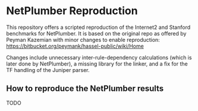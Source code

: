 # NetPlumber Reproduction

This repository offers a scripted reproduction of the Internet2 and Stanford
benchmarks for NetPlumber.
It is based on the original repo as offered by Peyman Kazemian with minor
changes to enable reproduction: https://bitbucket.org/peymank/hassel-public/wiki/Home

Changes include unnecessary inter-rule-dependency calculations (which is later
done by NetPlumber), a missing library for the linker, and a fix for the TF
handling of the Juniper parser.


## How to reproduce the NetPlumber results

TODO
